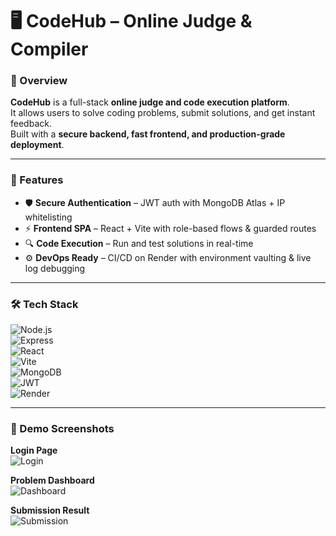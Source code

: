 # 🖥️ CodeHub – Online Judge & Compiler  

### 🔹 Overview  
**CodeHub** is a full-stack **online judge and code execution platform**.  
It allows users to solve coding problems, submit solutions, and get instant feedback.  
Built with a **secure backend, fast frontend, and production-grade deployment**.  

---

### 🚀 Features  
- 🛡️ **Secure Authentication** – JWT auth with MongoDB Atlas + IP whitelisting  
- ⚡ **Frontend SPA** – React + Vite with role-based flows & guarded routes  
- 🔍 **Code Execution** – Run and test solutions in real-time  
- ⚙️ **DevOps Ready** – CI/CD on Render with environment vaulting & live log debugging  

---

### 🛠 Tech Stack  
![Node.js](https://img.shields.io/badge/Node.js-339933?style=for-the-badge&logo=nodedotjs&logoColor=white)  
![Express](https://img.shields.io/badge/Express.js-000000?style=for-the-badge&logo=express&logoColor=white)  
![React](https://img.shields.io/badge/React-20232A?style=for-the-badge&logo=react&logoColor=61DAFB)  
![Vite](https://img.shields.io/badge/Vite-646CFF?style=for-the-badge&logo=vite&logoColor=white)  
![MongoDB](https://img.shields.io/badge/MongoDB-4EA94B?style=for-the-badge&logo=mongodb&logoColor=white)  
![JWT](https://img.shields.io/badge/JWT-000000?style=for-the-badge&logo=jsonwebtokens&logoColor=white)  
![Render](https://img.shields.io/badge/Render-46E3B7?style=for-the-badge&logo=render&logoColor=black)  

---

### 📸 Demo Screenshots  
**Login Page**  
![Login](screenshots/login.png)  

**Problem Dashboard**  
![Dashboard](screenshots/dashboard.png)  

**Submission Result**  
![Submission](screenshots/submission.png)  



